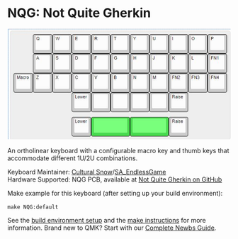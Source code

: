 # NQG: Not Quite Gherkin

![NQG](https://github.com/culturalsnow/NQG/blob/master/images/NQGLayout.jpg)

An ortholinear keyboard with a configurable macro key and thumb keys that accommodate different 1U/2U combinations.

Keyboard Maintainer: [Cultural Snow](https://github.com/culturalsnow)/[SA_EndlessGame](http://twitter.com/SA_EndlessGame)  
Hardware Supported: NQG PCB, available at [Not Quite Gherkin on GitHub](https://github.com/culturalsnow/NQG)

Make example for this keyboard (after setting up your build environment):

    make NQG:default

See the [build environment setup](https://docs.qmk.fm/#/getting_started_build_tools) and the [make instructions](https://docs.qmk.fm/#/getting_started_make_guide) for more information. Brand new to QMK? Start with our [Complete Newbs Guide](https://docs.qmk.fm/#/newbs).
